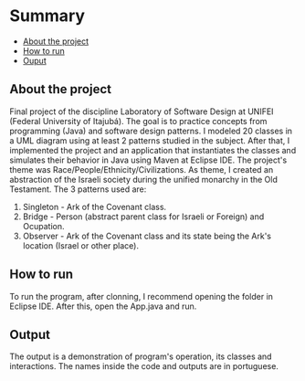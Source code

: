  # Summary
 * [About the project](#about-the-project)
 * [How to run](#how-to-run)
 * [Ouput](#output)

## About the project
Final project of the discipline Laboratory of Software Design at UNIFEI (Federal University of Itajubá). The goal is to practice concepts from programming (Java) and software 
design patterns. I modeled 20 classes in a UML diagram using at least 2 patterns studied in the subject. 
After that, I implemented the project and an application that instantiates the classes and simulates their behavior in Java using Maven at Eclipse IDE.
The project's theme was Race/People/Ethnicity/Civilizations. As theme, I created an abstraction of the Israeli society during the unified monarchy in the Old Testament.
The 3 patterns used are: 
  1. Singleton - Ark of the Covenant class.
  2. Bridge - Person (abstract parent class for Israeli or Foreign) and Ocupation.
  3. Observer - Ark of the Covenant class and its state being the Ark's location (Israel or other place).

## How to run
To run the program, after clonning, I recommend opening the folder in Eclipse IDE. After this, open the App.java and run.

## Output
The output is a demonstration of program's operation, its classes and interactions. The names inside the code and outputs are in portuguese.
